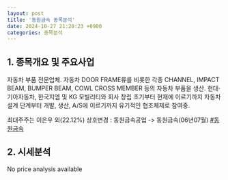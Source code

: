 ```yaml
---
layout: post
title: '동원금속 종목분석'
date: 2024-10-27 21:20:23 +0900
categories: 종목분석
---
```


## 1. 종목개요 및 주요사업

자동차 부품 전문업체. 자동차 DOOR FRAME류를 비롯한 각종 CHANNEL, IMPACT BEAM, BUMPER BEAM, COWL CROSS MEMBER 등의 자동차 부품을 생산. 현대·기아자동차, 한국지엠 및 KG 모빌리티와 회사 창립 초기부터 현재에 이르기까지 자동차 설계 단계부터 개발, 생산, A/S에 이르기까지 유기적인 협조체제로 참여중. 

최대주주는 이은우 외(22.12%) 상호변경 : 동원금속공업 -> 동원금속(06년07월)
[#동원금속](#)

## 2. 시세분석

No price analysis available
